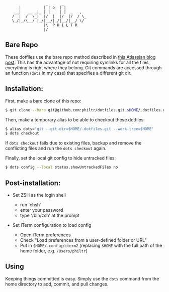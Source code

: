 
```
                  _      _
      |          | | o  | |
    __|   __ _|_ | |    | |  _   ,
   /  |  /  \_|  |/  |  |/  |/  / \_
   \_/|_/\__/ |_/|__/|_/|__/|__/ \/
                 |\  P H I L T R
                 |/
```

## Bare Repo

These dotfiles use the bare repo method described in [this Atlassian blog
post][blog post]. This has the advantage of not requiring symlinks for all the
files, everything is right where they belong. Git commands are accessed through
an function (`dots` in my case) that specifies a different git dir.

[blog post]: https://www.atlassian.com/git/tutorials/dotfiles

## Installation:

First, make a bare clone of this repo:

```sh
$ git clone --bare git@github.com:philtr/dotfiles.git $HOME/.dotfiles.git
```

Then, make a temporary alias to be able to checkout these dotfiles:

```sh
$ alias dots='git --git-dir=$HOME/.dotfiles.git --work-tree=$HOME'
$ dots checkout
```

If `dots checkout` fails due to existing files, backup and remove the
conflicting files and run the `dots checkout` again.

Finally, set the local git config to hide untracked files:

```sh
$ dots config --local status.showUntrackedFiles no
```

## Post-installation:

* Set ZSH as the login shell
  - run \`chsh\`
  - enter your password
  - type '/bin/zsh' at the prompt

* Set iTerm configuration to load config
  - Open iTerm preferences
  - Check "Load preferences from a user-defined folder or URL"
  - Put in `$HOME/.config/iterm2` (replacing `$HOME` with the full path of the
    home folder, e.g. `/Users/philtr`)

## Using

Keeping things committed is easy. Simply use the `dots` command from the home
directory to add, commit, and pull changes.
